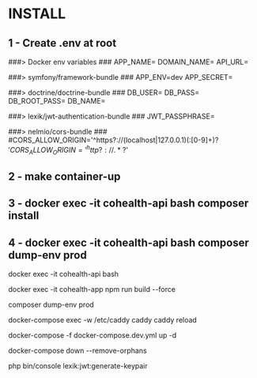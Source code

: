 # INSTALL

## 1 - Create .env at root

###> Docker env variables ###
APP_NAME=
DOMAIN_NAME=
API_URL=

###> symfony/framework-bundle ###
APP_ENV=dev
APP_SECRET=


###> doctrine/doctrine-bundle ###
DB_USER=
DB_PASS=
DB_ROOT_PASS=
DB_NAME=


###> lexik/jwt-authentication-bundle ###
JWT_PASSPHRASE=

###> nelmio/cors-bundle ###
#CORS_ALLOW_ORIGIN='^https?://(localhost|127\.0\.0\.1)(:[0-9]+)?$'
CORS_ALLOW_ORIGIN='^http?://.*?$'



## 2 - make container-up

## 3 - docker exec -it cohealth-api bash composer install

## 4 - docker exec -it cohealth-api bash composer dump-env prod







docker exec -it cohealth-api bash

docker exec -it cohealth-app npm run build --force

composer dump-env prod

docker-compose exec -w /etc/caddy caddy caddy reload


docker-compose -f docker-compose.dev.yml up -d

docker-compose down --remove-orphans

php bin/console lexik:jwt:generate-keypair